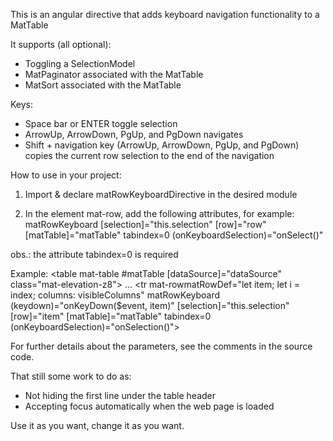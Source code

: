 This is an angular directive that adds keyboard navigation functionality to a MatTable

It supports (all optional):
- Toggling a SelectionModel
- MatPaginator associated with the MatTable
- MatSort associated with the MatTable

Keys:
- Space bar or ENTER toggle selection
- ArrowUp, ArrowDown, PgUp, and PgDown navigates
- Shift + navigation key (ArrowUp, ArrowDown, PgUp, and PgDown) copies the current row selection to the end of the navigation

How to use in your project:

1) Import & declare matRowKeyboardDirective in the desired module

2) In the element mat-row, add the following attributes, for example:
   matRowKeyboard [selection]="this.selection" [row]="row" [matTable]="matTable" tabindex=0 (onKeyboardSelection)="onSelect()"

obs.: the attribute tabindex=0 is required

Example:
    <table mat-table #matTable [dataSource]="dataSource" class="mat-elevation-z8">
    ...
      <tr mat-rowmatRowDef="let item; let i = index; columns: visibleColumns" matRowKeyboard
          (keydown)="onKeyDown($event, item)" [selection]="this.selection" [row]="item" [matTable]="matTable"
          tabindex=0 (onKeyboardSelection)="onSelection()">
      </tr>

For further details about the parameters, see the comments in the source code.

That still some work to do as:
- Not hiding the first line under the table header
- Accepting focus automatically when the web page is loaded

Use it as you want, change it as you want.